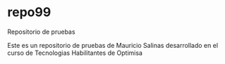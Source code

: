 # repo99
Repositorio de pruebas

Este es un repositorio de pruebas de Mauricio Salinas desarrollado en el curso de Tecnologias Habilitantes de Optimisa
